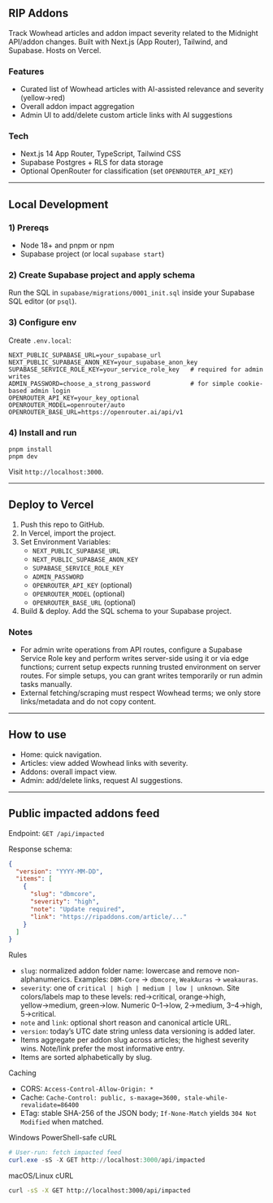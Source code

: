 ## RIP Addons

Track Wowhead articles and addon impact severity related to the Midnight API/addon changes. Built with Next.js (App Router), Tailwind, and Supabase. Hosts on Vercel.

### Features
- Curated list of Wowhead articles with AI-assisted relevance and severity (yellow→red)
- Overall addon impact aggregation
- Admin UI to add/delete custom article links with AI suggestions

### Tech
- Next.js 14 App Router, TypeScript, Tailwind CSS
- Supabase Postgres + RLS for data storage
- Optional OpenRouter for classification (set `OPENROUTER_API_KEY`)

---

## Local Development

### 1) Prereqs
- Node 18+ and pnpm or npm
- Supabase project (or local `supabase start`)

### 2) Create Supabase project and apply schema
Run the SQL in `supabase/migrations/0001_init.sql` inside your Supabase SQL editor (or `psql`).

### 3) Configure env
Create `.env.local`:

```
NEXT_PUBLIC_SUPABASE_URL=your_supabase_url
NEXT_PUBLIC_SUPABASE_ANON_KEY=your_supabase_anon_key
SUPABASE_SERVICE_ROLE_KEY=your_service_role_key   # required for admin writes
ADMIN_PASSWORD=choose_a_strong_password           # for simple cookie-based admin login
OPENROUTER_API_KEY=your_key_optional
OPENROUTER_MODEL=openrouter/auto
OPENROUTER_BASE_URL=https://openrouter.ai/api/v1
```

### 4) Install and run

```
pnpm install
pnpm dev
```

Visit `http://localhost:3000`.

---

## Deploy to Vercel

1. Push this repo to GitHub.
2. In Vercel, import the project.
3. Set Environment Variables:
   - `NEXT_PUBLIC_SUPABASE_URL`
   - `NEXT_PUBLIC_SUPABASE_ANON_KEY`
   - `SUPABASE_SERVICE_ROLE_KEY`
   - `ADMIN_PASSWORD`
   - `OPENROUTER_API_KEY` (optional)
   - `OPENROUTER_MODEL` (optional)
   - `OPENROUTER_BASE_URL` (optional)
4. Build & deploy. Add the SQL schema to your Supabase project.

### Notes
- For admin write operations from API routes, configure a Supabase Service Role key and perform writes server-side using it or via edge functions; current setup expects running trusted environment on server routes. For simple setups, you can grant writes temporarily or run admin tasks manually.
- External fetching/scraping must respect Wowhead terms; we only store links/metadata and do not copy content.

---

## How to use
- Home: quick navigation.
- Articles: view added Wowhead links with severity.
- Addons: overall impact view.
- Admin: add/delete links, request AI suggestions.


---

## Public impacted addons feed

Endpoint: `GET /api/impacted`

Response schema:

```json
{
  "version": "YYYY-MM-DD",
  "items": [
    {
      "slug": "dbmcore",
      "severity": "high",
      "note": "Update required",
      "link": "https://ripaddons.com/article/..."
    }
  ]
}
```

Rules
- `slug`: normalized addon folder name: lowercase and remove non-alphanumerics. Examples: `DBM-Core` → `dbmcore`, `WeakAuras` → `weakauras`.
- `severity`: one of `critical | high | medium | low | unknown`. Site colors/labels map to these levels: red→critical, orange→high, yellow→medium, green→low. Numeric 0–1→low, 2→medium, 3–4→high, 5→critical.
- `note` and `link`: optional short reason and canonical article URL.
- `version`: today’s UTC date string unless data versioning is added later.
- Items aggregate per addon slug across articles; the highest severity wins. Note/link prefer the most informative entry.
- Items are sorted alphabetically by slug.

Caching
- CORS: `Access-Control-Allow-Origin: *`
- Cache: `Cache-Control: public, s-maxage=3600, stale-while-revalidate=86400`
- ETag: stable SHA-256 of the JSON body; `If-None-Match` yields `304 Not Modified` when matched.

Windows PowerShell-safe cURL

```powershell
# User-run: fetch impacted feed
curl.exe -sS -X GET http://localhost:3000/api/impacted
```

macOS/Linux cURL

```bash
curl -sS -X GET http://localhost:3000/api/impacted
```


